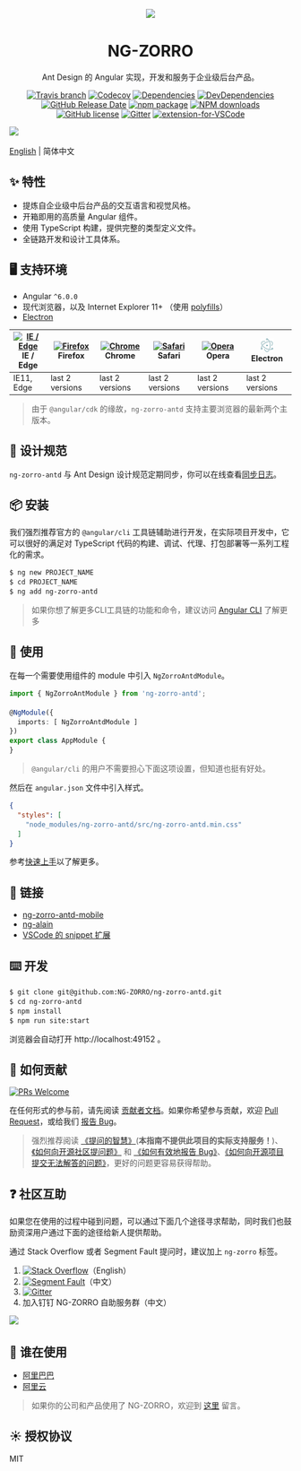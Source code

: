 <p align="center">
  <a href="http://ng.ant.design">
    <img width="230" src="https://img.alicdn.com/tfs/TB1FVMDosrI8KJjy0FhXXbfnpXa-200-200.svg">
  </a>
</p>

<h1 align="center">
NG-ZORRO
</h1>

<div align="center">

Ant Design 的 Angular 实现，开发和服务于企业级后台产品。

[![Travis branch](https://img.shields.io/travis/NG-ZORRO/ng-zorro-antd/master.svg?style=flat-square)](https://travis-ci.org/NG-ZORRO/ng-zorro-antd)
[![Codecov](https://img.shields.io/codecov/c/github/NG-ZORRO/ng-zorro-antd.svg?style=flat-square)](https://codecov.io/gh/NG-ZORRO/ng-zorro-antd)
[![Dependencies](https://img.shields.io/david/NG-ZORRO/ng-zorro-antd.svg?style=flat-square)](https://david-dm.org/NG-ZORRO/ng-zorro-antd)
[![DevDependencies](https://img.shields.io/david/dev/NG-ZORRO/ng-zorro-antd.svg?style=flat-square)](https://david-dm.org/NG-ZORRO/ng-zorro-antd?type=dev)
[![GitHub Release Date](https://img.shields.io/github/release-date/NG-ZORRO/ng-zorro-antd.svg?style=flat-square)](https://github.com/NG-ZORRO/ng-zorro-antd/releases)
[![npm package](https://img.shields.io/npm/v/ng-zorro-antd.svg?style=flat-square)](https://www.npmjs.org/package/ng-zorro-atnd)
[![NPM downloads](http://img.shields.io/npm/dm/ng-zorro-antd.svg?style=flat-square)](https://npmjs.org/package/ng-zorro-antd)
[![GitHub license](https://img.shields.io/github/license/mashape/apistatus.svg?style=flat-square)](https://github.com/NG-ZORRO/ng-zorro-antd/blob/master/LICENSE)
[![Gitter](https://img.shields.io/gitter/room/ng-zorro/ng-zorro-antd.svg?style=flat-square)](https://gitter.im/ng-zorro/ng-zorro-antd)
[![extension-for-VSCode](https://img.shields.io/badge/extension%20for-VSCode-blue.svg?style=flat-square)](https://marketplace.visualstudio.com/items?itemName=cipchk.ng-zorro-vscode)

</div>

[![](https://cdn-images-1.medium.com/max/2000/1*NIlj0-TdLMbo_hzSBP8tmg.png)](http://ng.ant.design)

[English](README.md) | 简体中文

## ✨ 特性

- 提炼自企业级中后台产品的交互语言和视觉风格。
- 开箱即用的高质量 Angular 组件。
- 使用 TypeScript 构建，提供完整的类型定义文件。
- 全链路开发和设计工具体系。

## 🖥 支持环境

- Angular `^6.0.0`
- 现代浏览器，以及 Internet Explorer 11+ （使用 [polyfills](https://ant.design/docs/react/getting-started#Compatibility)）
- [Electron](http://electron.atom.io/)

| [<img src="https://raw.githubusercontent.com/alrra/browser-logos/master/src/edge/edge_48x48.png" alt="IE / Edge" width="24px" height="24px" />](http://godban.github.io/browsers-support-badges/)</br>IE / Edge | [<img src="https://raw.githubusercontent.com/alrra/browser-logos/master/src/firefox/firefox_48x48.png" alt="Firefox" width="24px" height="24px" />](http://godban.github.io/browsers-support-badges/)</br>Firefox | [<img src="https://raw.githubusercontent.com/alrra/browser-logos/master/src/chrome/chrome_48x48.png" alt="Chrome" width="24px" height="24px" />](http://godban.github.io/browsers-support-badges/)</br>Chrome | [<img src="https://raw.githubusercontent.com/alrra/browser-logos/master/src/safari/safari_48x48.png" alt="Safari" width="24px" height="24px" />](http://godban.github.io/browsers-support-badges/)</br>Safari | [<img src="https://raw.githubusercontent.com/alrra/browser-logos/master/src/opera/opera_48x48.png" alt="Opera" width="24px" height="24px" />](http://godban.github.io/browsers-support-badges/)</br>Opera | [<img src="https://raw.githubusercontent.com/alrra/browser-logos/master/src/electron/electron_48x48.png" alt="Electron" width="24px" height="24px" />](http://godban.github.io/browsers-support-badges/)</br>Electron |
| --------- | --------- | --------- | --------- | --------- | --------- |
| IE11, Edge| last 2 versions| last 2 versions| last 2 versions| last 2 versions| last 2 versions

> 由于 `@angular/cdk` 的缘故，`ng-zorro-antd` 支持主要浏览器的最新两个主版本。

## 🎨 设计规范

`ng-zorro-antd` 与 Ant Design 设计规范定期同步，你可以在线查看[同步日志](https://nz-styles-syncer.now.sh/)。

## 📦 安装

我们强烈推荐官方的 `@angular/cli` 工具链辅助进行开发，在实际项目开发中，它可以很好的满足对 TypeScript 代码的构建、调试、代理、打包部署等一系列工程化的需求。

```bash
$ ng new PROJECT_NAME
$ cd PROJECT_NAME
$ ng add ng-zorro-antd
```

> 如果你想了解更多CLI工具链的功能和命令，建议访问 [Angular CLI](https://github.com/angular/angular-cli) 了解更多


## 🔨 使用

在每一个需要使用组件的 module 中引入 `NgZorroAntdModule`。

```ts
import { NgZorroAntModule } from 'ng-zorro-antd';

@NgModule({
  imports: [ NgZorroAntdModule ]
})
export class AppModule {
}
```

> `@angular/cli` 的用户不需要担心下面这项设置，但知道也挺有好处。

然后在 `angular.json` 文件中引入样式。

```json
{
  "styles": [
    "node_modules/ng-zorro-antd/src/ng-zorro-antd.min.css"
  ]
}
```

参考[快速上手](https://ng.ant.design/docs/getting-started/zh)以了解更多。

## 🔗 链接

* [ng-zorro-antd-mobile](https://github/NG-ZORRO/ng-zorro-antd-mobile)
* [ng-alain](https://github.com/ng-alain/ng-alain)
* [VSCode 的 snippet 扩展](https://marketplace.visualstudio.com/items?itemName=cipchk.ng-zorro-vscode)

## ⌨️ 开发

```bash
$ git clone git@github.com:NG-ZORRO/ng-zorro-antd.git
$ cd ng-zorro-antd
$ npm install
$ npm run site:start
```

浏览器会自动打开 http://localhost:49152 。

## 🤝 如何贡献

[![PRs Welcome](https://img.shields.io/badge/PRs-welcome-brightgreen.svg?style=flat-square)](https://github.com/NG-ZORRO/ng-zorro-antd/pulls)

在任何形式的参与前，请先阅读 [贡献者文档](https://github.com/NG-ZORRO/ng-zorro-antd/blob/master/CONTRIBUTING.md)。如果你希望参与贡献，欢迎 [Pull Request](https://github.com/NG-ZORRO/ng-zorro-antd/pulls)，或给我们 [报告 Bug](http://ng.ant.design/issue-helper/#/new-issue)。

> 强烈推荐阅读 [《提问的智慧》](https://github.com/ryanhanwu/How-To-Ask-Questions-The-Smart-Way)(**本指南不提供此项目的实际支持服务！**)、[《如何向开源社区提问题》](https://github.com/seajs/seajs/issues/545) 和 [《如何有效地报告 Bug》](http://www.chiark.greenend.org.uk/%7Esgtatham/bugs-cn.html)、[《如何向开源项目提交无法解答的问题》](https://zhuanlan.zhihu.com/p/25795393)，更好的问题更容易获得帮助。

## ❓ 社区互助

如果您在使用的过程中碰到问题，可以通过下面几个途径寻求帮助，同时我们也鼓励资深用户通过下面的途径给新人提供帮助。

通过 Stack Overflow 或者 Segment Fault 提问时，建议加上 `ng-zorro` 标签。

1. [<img alt="Stack Overflow" src="https://cdn.sstatic.net/Sites/stackoverflow/company/img/logos/so/so-logo.svg?v=2bb144720a66" width="140" />](https://stackoverflow.com/questions/tagged/ng-zorro)（English）
2. [<img alt="Segment Fault" src="http://static.segmentfault.com/global/img/logo.svg" width="100" />](https://segmentfault.com/t/ng-zorro)（中文）
3. [![Gitter](https://img.shields.io/gitter/room/ng-zorro/ng-zorro-antd.svg?style=flat-square)](https://gitter.im/ng-zorro/ng-zorro-antd)
4. 加入钉钉 NG-ZORRO 自助服务群（中文）

<img src="https://img.alicdn.com/tfs/TB17P11r_qWBKNjSZFxXXcpLpXa-750-990.jpg" width="300">

## 🎉 谁在使用

- [阿里巴巴](http://www.alibaba.com/)
- [阿里云](http://www.aliyun.com/)

> 如果你的公司和产品使用了 NG-ZORRO，欢迎到 [这里](https://github.com/NG-ZORRO/ng-zorro-antd/issues/1142) 留言。

## ☀️ 授权协议

MIT
